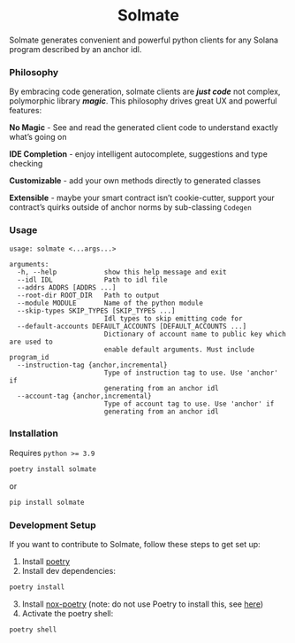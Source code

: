 <h1 align="center">Solmate</h1>


Solmate generates convenient and powerful python clients for any Solana program described by an anchor idl.

### Philosophy

By embracing code generation, solmate clients are ***just code*** not complex, 
polymorphic library ***magic***. This philosophy drives great UX and powerful features:

**No Magic** - 
See and read the generated client code to understand exactly what’s going on

**IDE Completion** - 
enjoy intelligent autocomplete, suggestions and type checking 

**Customizable** - 
add your own methods directly to generated classes

**Extensible** - 
maybe your smart contract isn’t cookie-cutter, support your contract’s quirks outside of anchor norms by sub-classing `Codegen`

### Usage
```
usage: solmate <...args...>

arguments:
  -h, --help            show this help message and exit
  --idl IDL             Path to idl file
  --addrs ADDRS [ADDRS ...]
  --root-dir ROOT_DIR   Path to output
  --module MODULE       Name of the python module
  --skip-types SKIP_TYPES [SKIP_TYPES ...]
                        Idl types to skip emitting code for
  --default-accounts DEFAULT_ACCOUNTS [DEFAULT_ACCOUNTS ...]
                        Dictionary of account name to public key which are used to 
                        enable default arguments. Must include program_id
  --instruction-tag {anchor,incremental}
                        Type of instruction tag to use. Use 'anchor' if 
                        generating from an anchor idl
  --account-tag {anchor,incremental}
                        Type of account tag to use. Use 'anchor' if 
                        generating from an anchor idl
```

### Installation
Requires `python >= 3.9`
```sh
poetry install solmate
```
or
```sh
pip install solmate
```

### Development Setup

If you want to contribute to Solmate, follow these steps to get set up:

1. Install [poetry](https://python-poetry.org/docs/#installation)
2. Install dev dependencies:
```sh
poetry install
```
3. Install [nox-poetry](https://github.com/cjolowicz/nox-poetry) (note: do not use Poetry to install this, see [here](https://medium.com/@cjolowicz/nox-is-a-part-of-your-global-developer-environment-like-poetry-pre-commit-pyenv-or-pipx-1cdeba9198bd))
4. Activate the poetry shell:
```sh
poetry shell
```


[//]: # (Any code outside `LOCK-BEGIN` and `LOCK-END` won’t be overwritten)



